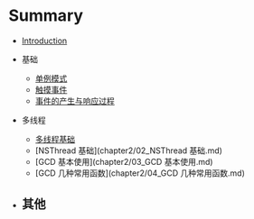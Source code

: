 # Summary

- [Introduction](README.md)

- 基础
    - [单例模式](chapter1/01_iOS单例模式.md)
    - [触摸事件](chapter1/02_触摸事件.md)
    - [事件的产生与响应过程](chapter1/03_事件的产生与响应过程.md)

- 多线程
    - [多线程基础](chapter2/01_多线程基础.md)
    - [NSThread 基础](chapter2/02_NSThread 基础.md)
    - [GCD 基本使用](chapter2/03_GCD 基本使用.md)
    - [GCD 几种常用函数](chapter2/04_GCD 几种常用函数.md)

- 其他
    - 

